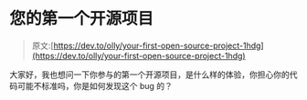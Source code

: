 # 您的第一个开源项目

> 原文:[https://dev.to/olly/your-first-open-source-project-1hdg](https://dev.to/olly/your-first-open-source-project-1hdg)

大家好，我也想问一下你参与的第一个开源项目，是什么样的体验，你担心你的代码可能不标准吗，你是如何发现这个 bug 的？